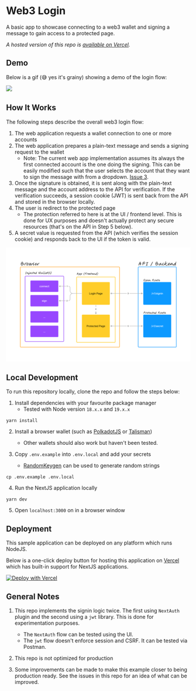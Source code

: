 # Web3 Login

A basic app to showcase connecting to a web3 wallet and signing a message to gain access to a protected page.

_A hosted version of this repo is [available on Vercel](https://web3-login-sigma.vercel.app/)._

## Demo

Below is a gif (😅 yes it's grainy) showing a demo of the login flow:

![](./public/demo-labelled.gif)

## How It Works

The following steps describe the overall web3 login flow:

1. The web application requests a wallet connection to one or more accounts
2. The web application prepares a plain-text message and sends a signing request to the wallet
    * Note: The current web app implementation assumes its always the first connected account is the one doing the signing. This can be easily modified such that the user selects the account that they want to sign the message with from a dropdown. [Issue 3](https://github.com/FaisalAl-Tameemi/web3-login/issues/3).
3. Once the signature is obtained, it is sent along with the plain-text message and the account address to the API for verification. If the verification succeeds, a session cookie (JWT) is sent back from the API and stored in the browser locally.
4. The user is redirect to the protected page
    * The protection referred to here is at the UI / frontend level. This is done for UX purposes and doesn't actually protect any secure resources (that's on the API in Step 5 below).
5. A secret value is requested from the API (which verifies the session cookie) and responds back to the UI if the token is valid.


![](./public/flow.png)


## Local Development

To run this repository locally, clone the repo and follow the steps below:

1. Install dependencies with your favourite package manager
    * Tested with Node version `18.x.x` and `19.x.x`

```
yarn install
```

2. Install a browser wallet (such as [PolkadotJS](https://polkadot.js.org/extension/) or [Talisman](https://www.talisman.xyz/))
    * Other wallets should also work but haven't been tested.

3. Copy `.env.example` into `.env.local` and add your secrets
    * [RandomKeygen](https://randomkeygen.com/) can be used to generate random strings

```
cp .env.example .env.local
```

4. Run the NextJS application locally

```
yarn dev
```

5. Open `localhost:3000` on in a browser window

## Deployment

This sample application can be deployed on any platform which runs NodeJS.

Below is a one-click deploy button for hosting this application on [Vercel](https://vercel.com) which has built-in support for NextJS applications.

[![Deploy with Vercel](https://vercel.com/button)](https://vercel.com/new/clone?repository-url=https%3A%2F%2Fgithub.com%2FFaisalAl-Tameemi%2Fweb3-login&env=NEXT_AUTH_SECRET,JWT_SECRET)


## General Notes

1. This repo implements the signin logic twice. The first using `NextAuth` plugin and the second using a `jwt` library. This is done for experimentation purposes.
    * The `NextAuth` flow can be tested using the UI.
    * The `jwt` flow doesn't enforce session and CSRF. It can be tested via Postman.

2. This repo is not optimized for production

3. Some improvements can be made to make this example closer to being production ready. See the issues in this repo for an idea of what can be improved.
